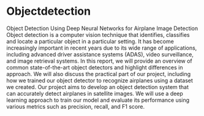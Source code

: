 # Objectdetection
Object Detection Using Deep Neural Networks for Airplane Image Detection
Object detection is a computer vision technique that identifies, classifies and locate a particular object in a particular setting. It has become increasingly important in recent years due to its wide range of applications, including advanced driver assistance systems (ADAS), video surveillance, and image retrieval systems. In this report, we will provide an overview of common state-of-the-art object detectors and highlight differences in approach. We will also discuss the practical part of our project, including how we trained our object detector to recognize airplanes using a dataset we created.
Our project aims to develop an object detection system that can accurately detect airplanes in satellite images. We will use a deep learning approach to train our model and evaluate its performance using various metrics such as precision, recall, and F1 score. 
